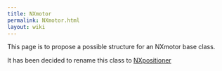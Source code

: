 ```yaml
---
title: NXmotor
permalink: NXmotor.html
layout: wiki
---
```


This page is to propose a possible structure for an NXmotor base class.

It has been decided to rename this class to
[NXpositioner](NXpositioner.html "wikilink")
